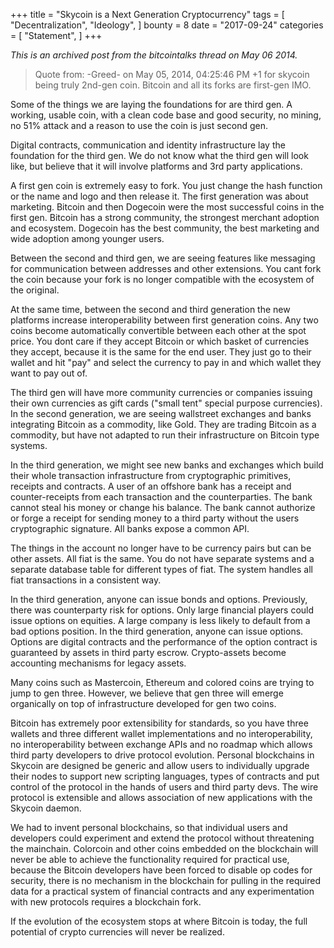 +++
title = "Skycoin is a Next Generation Cryptocurrency"
tags = [
    "Decentralization",
    "Ideology",
]
bounty = 8
date = "2017-09-24"
categories = [
    "Statement",
]
+++

*This is an archived post from the bitcointalks thread on May 06 2014.*

>Quote from: -Greed- on May 05, 2014, 04:25:46 PM
+1 for skycoin being truly 2nd-gen coin. Bitcoin and all its forks are
first-gen IMO.

Some of the things we are laying the foundations for are third gen. A working,
usable coin, with a clean code base and good security, no mining, no 51%
attack and a reason to use the coin is just second gen.

Digital contracts, communication and identity infrastructure lay the
foundation for the third gen. We do not know what the third gen will look
like, but believe that it will involve platforms and 3rd party applications.

A first gen coin is extremely easy to fork. You just change the hash function
or the name and logo and then release it. The first generation was about
marketing. Bitcoin and then Dogecoin were the most successful coins in the
first gen. Bitcoin has a strong community, the strongest merchant adoption and
ecosystem. Dogecoin has the best community, the best marketing and wide
adoption among younger users.

Between the second and third gen, we are seeing features like messaging for
communication between addresses and other extensions. You cant fork the coin
because your fork is no longer compatible with the ecosystem of the original.

At the same time, between the second and third generation the new platforms
increase interoperability between first generation coins. Any two coins become
automatically convertible between each other at the spot price. You dont care
if they accept Bitcoin or which basket of currencies they accept, because it
is the same for the end user. They just go to their wallet and hit "pay" and
select the currency to pay in and which wallet they want to pay out of.

The third gen will have more community currencies or companies issuing their
own currencies as gift cards ("small tent" special purpose currencies). In the
second generation, we are seeing wallstreet exchanges and banks integrating
Bitcoin as a commodity, like Gold. They are trading Bitcoin as a commodity,
but have not adapted to run their infrastructure on Bitcoin type systems.

In the third generation, we might see new banks and exchanges which build
their whole transaction infrastructure from cryptographic primitives, receipts
and contracts. A user of an offshore bank has a receipt and counter-receipts
from each transaction and the counterparties. The bank cannot steal his money
or change his balance. The bank cannot authorize or forge a receipt for
sending money to a third party without the users cryptographic signature. All
banks expose a common API.

The things in the account no longer have to be currency pairs but can be other
assets. All fiat is the same. You do not have separate systems and a separate
database table for different types of fiat. The system handles all fiat
transactions in a consistent way.

In the third generation, anyone can issue bonds and options. Previously, there
was counterparty risk for options. Only large financial players could issue
options on equities. A large company is less likely to default from a bad
options position. In the third generation, anyone can issue options. Options
are digital contracts and the performance of the option contract is guaranteed
by assets in third party escrow. Crypto-assets become accounting mechanisms
for legacy assets.

Many coins such as Mastercoin, Ethereum and colored coins are trying to jump
to gen three. However, we believe that gen three will emerge organically on
top of infrastructure developed for gen two coins.

Bitcoin has extremely poor extensibility for standards, so you have three
wallets and three different wallet implementations and no interoperability, no
interoperability between exchange APIs and no roadmap which allows third party
developers to drive protocol evolution. Personal blockchains in Skycoin are
designed be generic and allow users to individually upgrade their nodes to
support new scripting languages, types of contracts and put control of the
protocol in the hands of users and third party devs. The wire protocol is
extensible and allows association of new applications with the Skycoin daemon.

We had to invent personal blockchains, so that individual users and developers
could experiment and extend the protocol without threatening the mainchain.
Colorcoin and other coins embedded on the blockchain will never be able to
achieve the functionality required for practical use, because the Bitcoin
developers have been forced to disable op codes for security,  there is no
mechanism in the blockchain for pulling in the required data for a practical
system of financial contracts and any experimentation with new protocols
requires a blockchain fork.

If the evolution of the ecosystem stops at where Bitcoin is today, the full
potential of crypto currencies will never be realized.
